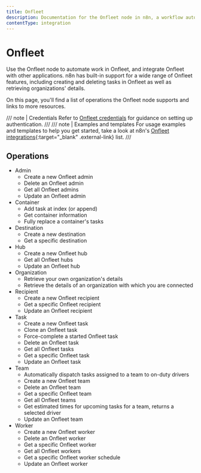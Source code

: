 ```yaml
---
title: Onfleet
description: Documentation for the Onfleet node in n8n, a workflow automation platform. Includes details of operations and configuration, and links to examples and credentials information.
contentType: integration
---
```


# Onfleet

Use the Onfleet node to automate work in Onfleet, and integrate Onfleet with other applications. n8n has built-in support for a wide range of Onfleet features, including creating and deleting tasks in Onfleet as well as retrieving organizations' details. 

On this page, you'll find a list of operations the Onfleet node supports and links to more resources.

/// note | Credentials
Refer to [Onfleet credentials](/integrations/builtin/credentials/onfleet/) for guidance on setting up authentication. 
///
/// note | Examples and templates
For usage examples and templates to help you get started, take a look at n8n's [Onfleet integrations](https://n8n.io/integrations/onfleet/){:target="_blank" .external-link} list.
///

## Operations

* Admin
    * Create a new Onfleet admin
    * Delete an Onfleet admin
    * Get all Onfleet admins
    * Update an Onfleet admin
* Container
    * Add task at index (or append)
    * Get container information
    * Fully replace a container's tasks
* Destination
    * Create a new destination
    * Get a specific destination
* Hub
    * Create a new Onfleet hub
    * Get all Onfleet hubs
    * Update an Onfleet hub
* Organization
    * Retrieve your own organization's details
    * Retrieve the details of an organization with which you are connected
* Recipient
    * Create a new Onfleet recipient
    * Get a specific Onfleet recipient
    * Update an Onfleet recipient
* Task
    * Create a new Onfleet task
    * Clone an Onfleet task
    * Force-complete a started Onfleet task
    * Delete an Onfleet task
    * Get all Onfleet tasks
    * Get a specific Onfleet task
    * Update an Onfleet task
* Team
    * Automatically dispatch tasks assigned to a team to on-duty drivers
    * Create a new Onfleet team
    * Delete an Onfleet team
    * Get a specific Onfleet team
    * Get all Onfleet teams
    * Get estimated times for upcoming tasks for a team, returns a selected driver
    * Update an Onfleet team
* Worker
    * Create a new Onfleet worker
    * Delete an Onfleet worker
    * Get a specific Onfleet worker
    * Get all Onfleet workers
    * Get a specific Onfleet worker schedule
    * Update an Onfleet worker

